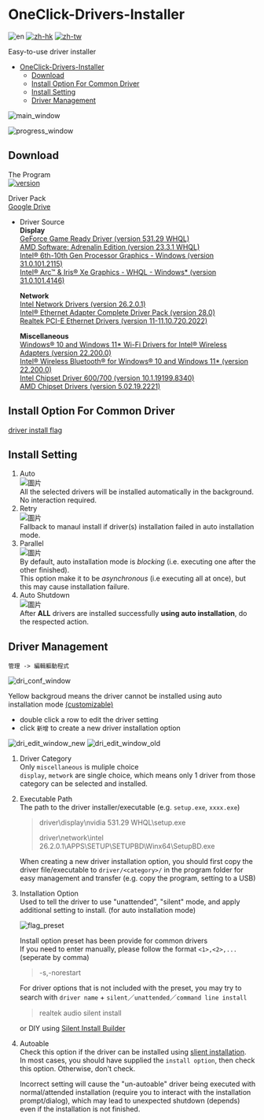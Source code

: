# OneClick-Drivers-Installer

![en](https://img.shields.io/badge/README-en-inactive.svg)
[![zh-hk](https://img.shields.io/badge/README-zh--hk-green.svg)](https://github.com/SuperDumbTM/OneClick-Drivers-Installer/blob/main/docs/README-zh_hk.md)
[![zh-tw](https://img.shields.io/badge/README-zh--tw-yellow.svg)](https://github.com/SuperDumbTM/OneClick-Drivers-Installer/blob/main/docs/README-zh_tw.md)

Easy-to-use driver installer

- [OneClick-Drivers-Installer](#oneclick-drivers-installer)
  - [Download](#download)
  - [Install Option For Common Driver](#install-option-for-common-driver)
  - [Install Setting](#install-setting)
  - [Driver Management](#driver-management)

![main_window](https://github.com/SuperDumbTM/OneClick-Drivers-Installer/assets/71750702/702bc843-2ff5-4a6b-b422-0210e20bd6dc)

![progress_window](https://user-images.githubusercontent.com/71750702/226849659-71b77b32-eefb-4649-9865-74050818e249.png)

## Download
The Program<br>
[![version](https://img.shields.io/badge/version-0.6.1-blue)](https://github.com/SuperDumbTM/OneClick-Drivers-Installer/releases/tag/v0.6.1)

Driver Pack<br>
[Google Drive](https://drive.google.com/drive/folders/1VqND0o75oBR80Ft2IK8WjTTbXaezmajw?usp=sharing)

- Driver Source<br>
    **Display**<br>
    [GeForce Game Ready Driver (version 531.29 WHQL)](https://www.nvidia.com.tw/download/driverResults.aspx/200222/tw)<br>
    [AMD Software: Adrenalin Edition (version 23.3.1 WHQL)](https://www.amd.com/en/support/graphics/amd-radeon-rx-7000-series/amd-radeon-rx-7900-series/amd-radeon-rx-7900xtx)<br>
    [Intel® 6th-10th Gen Processor Graphics - Windows (version 31.0.101.2115)](https://www.intel.com/content/www/us/en/download/762755/intel-6th-10th-gen-processor-graphics-windows.html)<br>
    [Intel® Arc™ & Iris® Xe Graphics - WHQL - Windows* (version 31.0.101.4146)](https://www.intel.com/content/www/us/en/download/726609/intel-arc-iris-xe-graphics-whql-windows.html)

    **Network**<br>
    [Intel Network Drivers (version 26.2.0.1)](https://tw.msi.com/Motherboard/MAG-Z590-TOMAHAWK-WIFI/support#driver)<br>
    [Intel® Ethernet Adapter Complete Driver Pack (version 28.0)](https://www.intel.com/content/www/us/en/download/15084/intel-ethernet-adapter-complete-driver-pack.html)<br>
    [Realtek PCI-E Ethernet Drivers (version 11-11.10.720.2022)](https://tw.msi.com/Motherboard/MAG-B760-TOMAHAWK-WIFI-DDR4/support#driver)

    **Miscellaneous**<br>
    [Windows® 10 and Windows 11* Wi-Fi Drivers for Intel® Wireless Adapters (version 22.200.0)](https://www.intel.com/content/www/us/en/download/19351/windows-10-and-windows-11-wi-fi-drivers-for-intel-wireless-adapters.html)<br>
    [Intel® Wireless Bluetooth® for Windows® 10 and Windows 11*  (version 22.200.0)](https://www.intel.com/content/www/us/en/download/18649/intel-wireless-bluetooth-for-windows-10-and-windows-11.html)<br>
    [Intel Chipset Driver 600/700 (version 10.1.19199.8340)](https://tw.msi.com/Motherboard/MAG-B660-TOMAHAWK-WIFI-DDR4/support#driver)<br>
    [AMD Chipset Drivers (version 5.02.19.2221)](https://www.amd.com/en/support/chipsets/amd-socket-am4/b550)

## Install Option For Common Driver
[driver install flag](https://github.com/SuperDumbTM/OneClick-Drivers-Installer/tree/main/docs/driver%20install%20flag)

## Install Setting
1. Auto<br>
    ![圖片](https://user-images.githubusercontent.com/71750702/226850047-1d67eebd-2a97-414f-a44a-e7aa05f6980c.png)<br>
    All the selected drivers will be installed automatically in the background. No interaction required.
2. Retry<br>
    ![圖片](https://user-images.githubusercontent.com/71750702/226852116-544d01ce-919d-4a37-b463-e33ceaa60a82.png)<br>
    Fallback to manaul install if driver(s) installation failed in auto installation mode.
3. Parallel<br>
    ![圖片](https://user-images.githubusercontent.com/71750702/226852351-3e44838b-ad04-48fb-b786-5bff2736daa0.png)<br>
    By default, auto installation mode is *blocking* (i.e. executing one after the other finished).<br>
    This option make it to be *asynchronous* (i.e executing all at once), but this may cause installation failure.
4. Auto Shutdown<br>
    ![圖片](https://user-images.githubusercontent.com/71750702/226853670-8ce5c33e-b84c-4284-a466-d0ea7ddc718a.png)<br>
    After **ALL** drivers are installed successfully **using auto installation**, do the respected action.
    
## Driver Management
`管理 -> 編輯軀動程式`

![dri_conf_window](https://user-images.githubusercontent.com/71750702/226865796-6f39f684-18fb-4302-a7f3-c44fb9ac0c46.png)

Yellow backgroud means the driver cannot be installed using auto installation mode [(customizable)](#autoable-descr)

- double click a row to edit the driver setting
- click `新增` to create a new driver installation option

![dri_edit_window_new](https://user-images.githubusercontent.com/71750702/226859055-33cb78ed-ca79-4361-8be9-00fa35d8b2db.png)
![dri_edit_window_old](https://user-images.githubusercontent.com/71750702/226878600-0051f092-97b1-468c-adb3-2bc856253b7b.png)


1. Driver Category<br>
    Only `miscellaneous` is muliple choice<br>
    `display`, `metwork` are single choice, which means only 1 driver from those category can be selected and installed.
2. Executable Path<br>
    The path to the driver installer/executable (e.g. `setup.exe`, `xxxx.exe`)
    > driver\display\nvidia 531.29 WHQL\setup.exe
    >
    > driver\network\intel 26.2.0.1\APPS\SETUP\SETUPBD\Winx64\SetupBD.exe

    When creating a new driver installation option, you should first copy the driver file/executable to `driver/<category>/` in the program folder for easy management and transfer (e.g. copy the program, setting to a USB)
3. Installation Option<br>
    Used to tell the driver to use "unattended", "silent" mode, and apply additional setting to install. (for auto installation mode)
    
    ![flag_preset](https://user-images.githubusercontent.com/71750702/226869519-0a1b2680-791b-473a-928f-726925fc0df1.png)
    
    Install option preset has been provide for common drivers<br>
    If you need to enter manually, please follow the format `<1>,<2>,...` (seperate by comma)
    > -s,-norestart
    
    For driver options that is not included with the preset, you may try to search with `driver name` + `silent`／`unattended`／`command line install`
    > realtek audio silent install
    
    or DIY using [Silent Install Builder](https://www.silentinstall.org/)
4. <a name="autoable-descr">Autoable</a><br>
    Check this option if the driver can be installed using [slient installation](https://www.makeuseof.com/windows-silent-installation-explained/).<br>
    In most cases, you should have supplied the `install option`, then check this option. Otherwise, don't check. 
    
    Incorrect setting will cause the "un-autoable" driver being executed with normal/attended installation (require you to interact with the installation prompt/dialog), which may lead to unexpected shutdown (depends) even if the installation is not finished.
    
